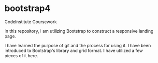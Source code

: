 # bootstrap4
CodeInstitute Coursework


In this repository, I am utilizing Bootstrap to construct a responsive landing page.

I have learned the purpose of git and the process for using it.  I have been introduced to Bootstrap's library and grid format.  I have utilized a few pieces of it here.